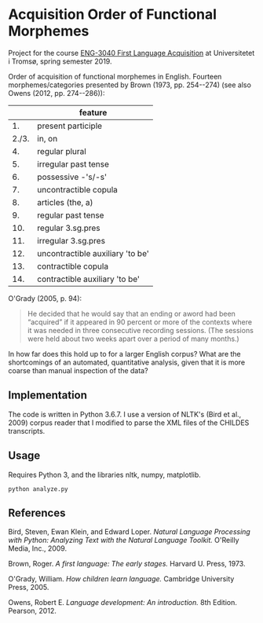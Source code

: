 # Acquisition Order of Functional Morphemes

Project for the course [ENG-3040 First Language Acquisition](https://en.uit.no/education/courses/course?p_document_id=567082) at Universitetet i Tromsø, spring semester 2019.

Order of acquisition of functional morphemes in English. Fourteen morphemes/categories presented by Brown (1973, pp. 254--274) (see also Owens (2012, pp. 274--286)):

|       | feature                  |
|-------|--------------------------|
| 1.    | present participle       |
| 2./3. | in, on                   |
| 4.    | regular plural           |
| 5.    | irregular past tense     |
| 6.    | possessive -'s/-s'              |
| 7.    | uncontractible copula    |
| 8.    | articles (the, a)                 |
| 9.    | regular past tense       |
| 10.   | regular 3.sg.pres        |
| 11.   | irregular 3.sg.pres      |
| 12.   | uncontractible auxiliary 'to be' |
| 13.   | contractible copula      |
| 14.   | contractible auxiliary 'to be'  |

O'Grady (2005, p. 94):
> He decided that he would say that an ending or aword had been “acquired” if it appeared in 90 percent or more of the contexts where it was needed in three consecutive recording sessions. (The sessions were held about two weeks apart over a period of many months.)

In how far does this hold up to for a larger English corpus?
What are the shortcomings of an automated, quantitative analysis, given that it is more coarse than manual inspection of the data?


## Implementation

The code is written in Python 3.6.7.
I use a version of NLTK's (Bird et al., 2009) corpus reader that I modified to parse the XML files of the CHILDES transcripts.

## Usage

Requires Python 3, and the libraries nltk, numpy, matplotlib.

```
python analyze.py
```

## References

Bird, Steven, Ewan Klein, and Edward Loper. _Natural Language Processing with Python: Analyzing Text with the Natural Language Toolkit._ O'Reilly Media, Inc., 2009.

Brown, Roger. _A first language: The early stages._ Harvard U. Press, 1973.

O'Grady, William. _How children learn language._ Cambridge University Press, 2005.

Owens, Robert E. _Language development: An introduction._ 8th Edition. Pearson, 2012.